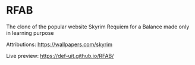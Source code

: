 # RFAB
The clone of the popular website Skyrim Requiem for a Balance made only in learning purpose

Attributions:
https://wallpapers.com/skyrim

Live preview: https://def-uit.github.io/RFAB/
